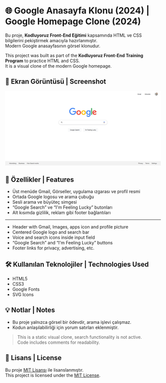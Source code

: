 # 🌐 Google Anasayfa Klonu (2024) | Google Homepage Clone (2024)

Bu proje, **Kodluyoruz Front-End Eğitimi** kapsamında HTML ve CSS bilgilerini pekiştirmek amacıyla hazırlanmıştır.  
Modern Google anasayfasının görsel klonudur.  

This project was built as part of the **Kodluyoruz Front-End Training Program** to practice HTML and CSS.  
It is a visual clone of the modern Google homepage.

## 📸 Ekran Görüntüsü | Screenshot

![Proje Görseli | Project Screenshot](images/screenshot.png)

## 🚀 Özellikler | Features

- Üst menüde Gmail, Görseller, uygulama ızgarası ve profil resmi  
- Ortada Google logosu ve arama çubuğu  
- Sesli arama ve büyüteç simgesi  
- “Google Search” ve “I'm Feeling Lucky” butonları  
- Alt kısımda gizlilik, reklam gibi footer bağlantıları

---

- Header with Gmail, Images, apps icon and profile picture  
- Centered Google logo and search bar  
- Voice and search icons inside input field  
- “Google Search” and “I'm Feeling Lucky” buttons  
- Footer links for privacy, advertising, etc.

## 🛠️ Kullanılan Teknolojiler | Technologies Used

- HTML5  
- CSS3  
- Google Fonts  
- SVG Icons

## 💡 Notlar | Notes

- Bu proje yalnızca görsel bir ödevdir, arama işlevi çalışmaz.  
- Kodun anlaşılabilirliği için yorum satırları eklenmiştir.  

> This is a static visual clone, search functionality is not active.  
> Code includes comments for readability.

## 📄 Lisans | License

Bu proje [MIT Lisansı](LICENSE) ile lisanslanmıştır.  
This project is licensed under the [MIT License](LICENSE).





